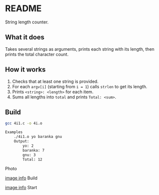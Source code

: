 # README

String length counter.


## What it does

Takes several strings as arguments, prints each string with its length, then prints the total character count.


## How it works

1. Checks that at least one string is provided.
2. For each `argv[i]` (starting from `i = 1`) calls `strlen` to get its length.
3. Prints `<string>: <length>` for each item.
4. Sums all lengths into `total` and prints `Total: <sum>`.




## Build

```bash
gcc 4i1.c -o 4i.o

Examples
    ./4i1.o yo baranka gnu
    Output: 
        yo: 2
        baranka: 7
        gnu: 3
        Total: 12

```

Photo

[image info](photo/gcc.png) Build

[image info](photo/start.png) Start






